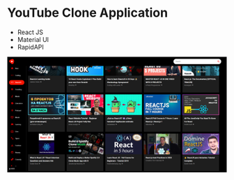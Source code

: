 # YouTube Clone Application

- React JS
- Material UI
- RapidAPI

![YouTube](./src/utils/Screenshot.png)